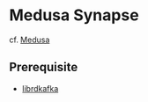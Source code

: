 # Medusa Synapse

cf. [Medusa](https://github.com/prokosna/medusa)

## Prerequisite

- [librdkafka](https://docs.confluent.io/current/installation.html#installation-apt)
